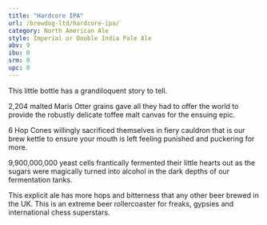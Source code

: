 ```yaml
---
title: "Hardcore IPA"
url: /brewdog-ltd/hardcore-ipa/
category: North American Ale
style: Imperial or Double India Pale Ale
abv: 9
ibu: 0
srm: 0
upc: 0
---
```

This little bottle has a grandiloquent story to tell.

2,204 malted Maris Otter grains gave all they had to offer the world to provide the robustly delicate toffee malt canvas for the ensuing epic.

6 Hop Cones willingly sacrificed themselves in fiery cauldron that is our brew kettle to ensure your mouth is left feeling punished and puckering for more.

9,900,000,000 yeast cells frantically fermented their little hearts out as the sugars were magically turned into alcohol in the dark depths of our fermentation tanks.

This explicit ale has more hops and bitterness that any other beer brewed in the UK. This is an extreme beer rollercoaster for freaks, gypsies and international chess superstars.
